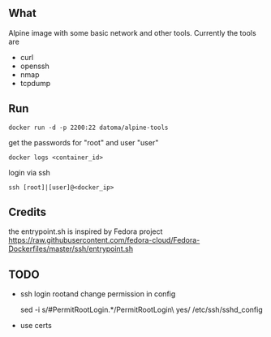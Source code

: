 ## What
Alpine image with some basic network and other tools. Currently the tools are
- curl
- openssh
- nmap
- tcpdump


## Run
    docker run -d -p 2200:22 datoma/alpine-tools
get the passwords for "root" and user "user"

    docker logs <container_id>
login via ssh

    ssh [root]|[user]@<docker_ip>

## Credits
the entrypoint.sh is inspired by Fedora project https://raw.githubusercontent.com/fedora-cloud/Fedora-Dockerfiles/master/ssh/entrypoint.sh

## TODO
- ssh login rootand change permission in config

    sed -i s/#PermitRootLogin.*/PermitRootLogin\ yes/ /etc/ssh/sshd_config
- use certs
